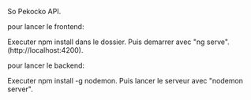 So Pekocko API.

pour lancer le frontend:

 Executer npm install dans le dossier.
Puis demarrer avec "ng serve".
(http://localhost:4200).

pour lancer le backend:

Executer npm install -g nodemon.
Puis lancer le serveur avec "nodemon server".
